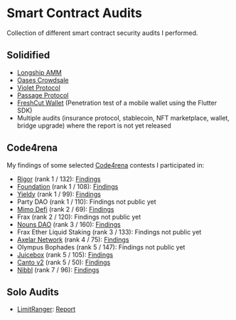 # Smart Contract Audits
Collection of different smart contract security audits I performed.

## Solidified
- [Longship AMM](https://github.com/solidified-platform/audits/blob/master/Audit%20Report%20-%20Longship.pdf)
- [Oases Crowdsale](https://github.com/solidified-platform/audits/blob/master/Audit%20Report%20-%20Oases%20Crowdsale.pdf)
- [Violet Protocol](https://github.com/solidified-platform/audits/blob/master/Audit%20Report%20-%20Violet%20Protocol.pdf)
- [Passage Protocol](https://github.com/solidified-platform/audits/blob/master/Audit%20Report%20-%20Passage%20Protocol.pdf)
- [FreshCut Wallet](https://github.com/oak-security/audit-reports/blob/master/FreshCut/Audit%20Report%20-%20FreshCut%20Audit.pdf) (Penetration test of a mobile wallet using the Flutter SDK)
- Multiple audits (insurance protocol, stablecoin, NFT marketplace, wallet, bridge upgrade) where the report is not yet released

## Code4rena

My findings of some selected [Code4rena](https://code4rena.com/) contests I participated in:
- [Rigor](https://code4rena.com/reports/2022-08-rigor) (rank 1 / 132): [Findings](reports/c4/rigor.md)
- [Foundation](https://code4rena.com/reports/2022-08-foundation) (rank 1 / 108): [Findings](reports/c4/foundation.md)
- [Yieldy](https://code4rena.com/reports/2022-06-yieldy) (rank 1 / 99): [Findings](reports/c4/yieldy.md)
- Party DAO (rank 1 / 110): Findings not public yet
- [Mimo Defi](https://code4rena.com/reports/2022-08-mimo) (rank 2 / 69): [Findings](reports/c4/mimo.md)
- Frax (rank 2 / 120): Findings not public yet
- [Nouns DAO](https://code4rena.com/reports/2022-08-nounsdao) (rank 3 / 160): [Findings](reports/c4/nouns.md)
- Frax Ether Liquid Staking (rank 3 / 133): Findings not public yet
- [Axelar Network](https://code4rena.com/reports/2022-07-axelar) (rank 4 / 75): [Findings](reports/c4/axelar.md)
- Olympus Bophades (rank 5 / 147): Findings not public yet
- [Juicebox](https://code4rena.com/reports/2022-07-juicebox) (rank 5 / 105): [Findings](reports/c4/juicebox.md)
- [Canto v2](https://code4rena.com/reports/2022-06-canto-v2) (rank 5 / 50): [Findings](reports/c4/canto2.md)
- [Nibbl](https://code4rena.com/reports/2022-06-nibbl) (rank 7 / 96): [Findings](reports/c4/nibbl.md)

## Solo Audits
- [LimitRanger](https://github.com/LimitRangerOrg/contract): [Report](reports/solo/limitranger.pdf)
